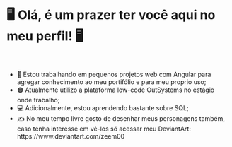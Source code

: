 <h1>🖥️ Olá, é um prazer ter você aqui no meu perfil! 🖥️</h1>
<br>
<div>
  <ul>
    <li🔥 Estagiando na SISPRO - Software Empresarial;</li>
    <li>💠 Estou trabalhando em pequenos projetos web com Angular para agregar conhecimento ao meu portifólio e para meu proprio uso;</li>
    <li>🟠 Atualmente utilizo a plataforma low-code OutSystems no estágio onde trabalho;</li>
    <li>💻 Adicionalmente, estou aprendendo bastante sobre SQL;</li>
    <li>✍️ No meu tempo livre gosto de desenhar meus personagens também, caso tenha interesse em vê-los só acessar meu DeviantArt: https://www.deviantart.com/zeem00</li>
  </ul>
</div>
